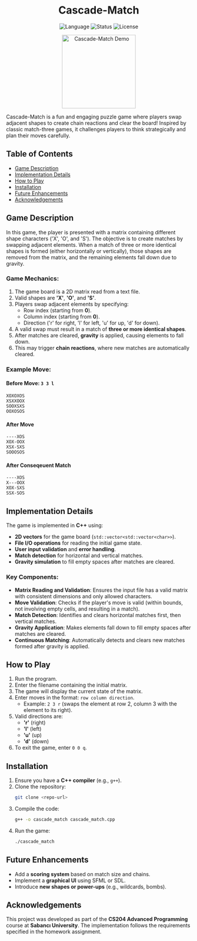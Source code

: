 <h1 align="center">Cascade-Match</h1>

<div align="center">
   
![Language](https://img.shields.io/badge/C++-red?style=for-the-badge)
![Status](https://img.shields.io/badge/status-completed-green?style=for-the-badge)
![License](https://img.shields.io/badge/license-MIT-blue?style=for-the-badge)

</div>

<div align="center">
    <img src="./demo-cascade-match.png" alt="Cascade-Match Demo" width="200">
</div>

Cascade-Match is a fun and engaging puzzle game where players swap adjacent shapes to create chain reactions and clear the board! Inspired by classic match-three games, it challenges players to think strategically and plan their moves carefully.


## Table of Contents
- [Game Description](#game-description)
- [Implementation Details](#implementation-details)
- [How to Play](#how-to-play)
- [Installation](#installation)
- [Future Enhancements](#future-enhancements)
- [Acknowledgements](#acknowledgements)

## Game Description
In this game, the player is presented with a matrix containing different shape characters ('X', 'O', and 'S'). The objective is to create matches by swapping adjacent elements. When a match of three or more identical shapes is formed (either horizontally or vertically), those shapes are removed from the matrix, and the remaining elements fall down due to gravity.

### Game Mechanics:
1. The game board is a 2D matrix read from a text file.
2. Valid shapes are **'X'**, **'O'**, and **'S'**.
3. Players swap adjacent elements by specifying:
   - Row index (starting from **0**).
   - Column index (starting from **0**).
   - Direction ('r' for right, 'l' for left, 'u' for up, 'd' for down).
4. A valid swap must result in a match of **three or more identical shapes**.
5. After matches are cleared, **gravity** is applied, causing elements to fall down.
6. This may trigger **chain reactions**, where new matches are automatically cleared.

### Example Move:
#### **Before Move: `3 3 l`**
```
XOXOXOS
XSXXOOX
SOOXSXS
OOXOSOS
```
#### **After Move**
```
----XOS
XOX-OOX
XSX-SXS
SOOOSOS
```

#### **After Conseqeuent Match**
```
----XOS
X---OOX
XOX-SXS
SSX-SOS
```

## Implementation Details
The game is implemented in **C++** using:
- **2D vectors** for the game board (`std::vector<std::vector<char>>`).
- **File I/O operations** for reading the initial game state.
- **User input validation** and **error handling**.
- **Match detection** for horizontal and vertical matches.
- **Gravity simulation** to fill empty spaces after matches are cleared.

### Key Components:
- **Matrix Reading and Validation**: Ensures the input file has a valid matrix with consistent dimensions and only allowed characters.
- **Move Validation**: Checks if the player's move is valid (within bounds, not involving empty cells, and resulting in a match).
- **Match Detection**: Identifies and clears horizontal matches first, then vertical matches.
- **Gravity Application**: Makes elements fall down to fill empty spaces after matches are cleared.
- **Continuous Matching**: Automatically detects and clears new matches formed after gravity is applied.

## How to Play
1. Run the program.
2. Enter the filename containing the initial matrix.
3. The game will display the current state of the matrix.
4. Enter moves in the format: `row column direction`.
   - Example: `2 3 r` (swaps the element at row 2, column 3 with the element to its right).
5. Valid directions are:
   - **'r'** (right)
   - **'l'** (left)
   - **'u'** (up)
   - **'d'** (down)
6. To exit the game, enter `0 0 q`.

## Installation
1. Ensure you have a **C++ compiler** (e.g., `g++`).
2. Clone the repository:
   ```bash
   git clone <repo-url>
   ```
3. Compile the code:
   ```bash
   g++ -o cascade_match cascade_match.cpp
   ```
4. Run the game:
   ```bash
   ./cascade_match
   ```


## Future Enhancements
- Add a **scoring system** based on match size and chains.
- Implement a **graphical UI** using SFML or SDL.
- Introduce **new shapes or power-ups** (e.g., wildcards, bombs).

## Acknowledgements
This project was developed as part of the **CS204 Advanced Programming** course at **Sabancı University**. The implementation follows the requirements specified in the homework assignment.

